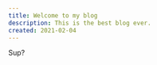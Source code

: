 ```yaml
---
title: Welcome to my blog
description: This is the best blog ever.
created: 2021-02-04
---
```


Sup?
